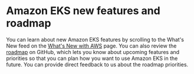 # Amazon EKS new features and roadmap<a name="roadmap"></a>

You can learn about new Amazon EKS features by scrolling to the What's New feed on the [What's New with AWS](https://aws.amazon.com/new/?whats-new-content-all.sort-by=item.additionalFields.postDateTime&whats-new-content-all.sort-order=desc&awsf.whats-new-compute=*all&awsf.whats-new-containers=general-products%23amazon-eks) page\. You can also review the [roadmap](https://github.com/aws/containers-roadmap/projects/1?card_filter_query=eks) on GitHub, which lets you know about upcoming features and priorities so that you can plan how you want to use Amazon EKS in the future\. You can provide direct feedback to us about the roadmap priorities\.
